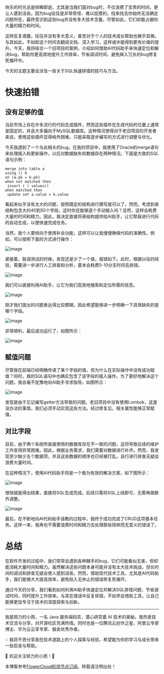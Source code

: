 
快乐的时光总是转瞬即逝，尤其是当我们面对bug时，不仅浪费了宝贵的时间，更让人感到沮丧。因为bug往往是非常奇怪、难以捉摸的，找来找去你始终无法确定问题所在，最终意识到这些bug并没有多大技术含量。尽管如此，它们却能占据你大量的精力和时间。


这样反复琢磨，往往并没有多大意义，甚至对于个人的技术成长帮助也微乎其微。与其如此，不如趁这个时间去翻阅文档、深入学习，这样或许能得到更有价值的提升。今天，我将结合一个旧项目的案例，介绍如何借助AI代码助手来快速定位和解决bug，帮助你更高效地提升工作效率，节省调试时间，避免掉入冗长的bug修复死循环中。


今天的主题主要会涉及一些关于SQL快速排错的技巧与方法。


# 快速拍错


## 没有足够的值


当前市场上存在许多流行的代码生成插件，然而这些插件在生成代码的位置上通常是固定的，并且大多偏向于MySQL数据库。这种情况使得对于老旧项目的开发者来说，使用这些插件显得格外困难，只能采取逐步编写的方式进行调整与优化。


今天我遇到了一个与此相关的bug。在我的项目中，我使用了Oracle的merge语句来处理插入和更新操作，以应对数据缺失和数据存在两种情况。下面是大致的SQL语句示例：



```
merge into table a
using () b
on (a.pk = b.pk)
when not matched then
 insert ( ) values()
when matched then
 update set a.value = b.value

```

看起来似乎没有太大的问题，按照既定的结构进行撰写就可以了。然而，考虑到表结构包含大约40到50个字段，这时你还能够逐个手动输入吗？显然，这样会耗费大量的时间和精力。因此，我决定直接将表结构提供给AI助手，让它帮我进行代码的自动生成，以便快速完成任务。


当然，我个人更倾向于使用补全功能，这样可以让我慢慢确保代码的准确性。例如，可以按照下面的方式进行操作：


![image](https://img2024.cnblogs.com/blog/1423484/202411/1423484-20241126175207042-436532843.png)


紧接着，联调测试的时候，发现还是少了一个值，报错如下。此时，根据以往的经验，需要进一步进行人工排查和分析，基本会耗费5\-10分支时间去排错。


![image](https://img2024.cnblogs.com/blog/1423484/202411/1423484-20241126175212994-1417959224.png)


我们可以直接利用AI助手，让它为我们高效地搜索和定位所需的信息。


![image](https://img2024.cnblogs.com/blog/1423484/202411/1423484-20241126175221554-103543895.png)


刚才我们提出的问题表达得比较模糊，因此希望能够进一步明确一下具体缺失的是哪个字段。


![image](https://img2024.cnblogs.com/blog/1423484/202411/1423484-20241126175226394-1994894556.png)


非常顺利，最后成功运行了，如图所示：


![image](https://img2024.cnblogs.com/blog/1423484/202411/1423484-20241126175232260-128938558.png)


## 赋值问题


尽管我在前端已经明确传递了某个字段的值，但为什么在实际操作中没有成功赋值？同时，我的SQL语句中也确实包含了该字段的插入操作。为了更好地解决这个问题，我会毫不犹豫地向AI助手寻求指导。如图所示：


![image](https://img2024.cnblogs.com/blog/1423484/202411/1423484-20241126175238564-1522532767.png)


发现是由于忘记编写getter方法导致的问题。老旧项目中没有使用Lombok，这是没办法的事情，我们必须手动实现这些方法。经过修复后，相关属性能够正常赋值。


## 对比字段


目前，由于两个系统所直接使用的数据库存在不一致的问题，这将导致后续的维护工作变得异常困难。因此，根据业务需求，我们需要对数据进行补齐。然而，我发现至少缺少五个数据项，并且这些数据的顺序也已经被打乱。自行进行排查无疑会浪费大量时间。


在这种情况下，使用AI代码助手将是一个极为有效的解决方案，如下图所示：


![image](https://img2024.cnblogs.com/blog/1423484/202411/1423484-20241126175350757-2131927189.png)


很快就能得出结果，直接将SQL生成完成，后续只需将SQL上线即可，无需再做额外调整。


![image](https://img2024.cnblogs.com/blog/1423484/202411/1423484-20241126175355527-283886001.png)


最后，在不断地向AI代码助手请教的过程中，我终于成功完成了CRUD这项基本任务。这样一来，我再也不需要浪费时间和精力去处理那些琐碎而无意义的错误了。


# 总结


在软件开发的过程中，我们常常会遇到各种棘手的bug，它们可能看似无害，但却能消耗大量时间和精力。虽然解决这些问题本身可能并没有太大技术挑战，但长时间的调试和排查无疑会使人感到沮丧。然而，借助现代技术工具，尤其是AI代码助手，我们能够大大提高效率，避免陷入无休止的错误修复死循环。


通过今天的分享，我们看到如何利用AI助手快速定位并解决SQL排错问题，节省调试时间，同时提升工作效率。与其在错误中反复徘徊，不如学会借助工具，让自己能够更加专注于技术的深度探索与创新。




---


我是努力的小雨，一名 Java 服务端码农，潜心研究着 AI 技术的奥秘。我热爱技术交流与分享，对开源社区充满热情。同时也是一位腾讯云创作之星、阿里云专家博主、华为云云享专家、掘金优秀作者。


💡 我将不吝分享我在技术道路上的个人探索与经验，希望能为你的学习与成长带来一些启发与帮助。


🌟 欢迎关注努力的小雨！🌟


 本博客参考[FlowerCloud机场节点订阅](https://dahelaoshi.com)。转载请注明出处！
